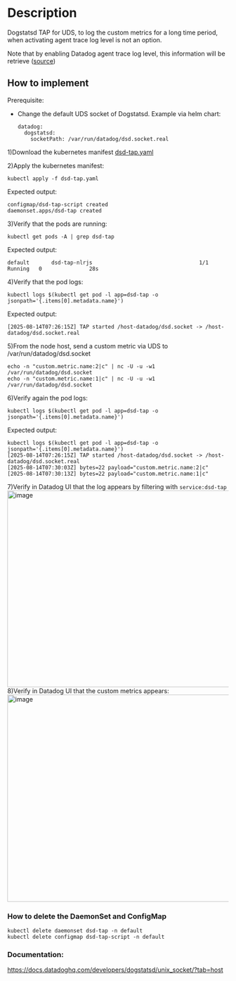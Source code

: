 # Description
Dogstatsd TAP for UDS, to log the custom metrics for a long time period, when activating agent trace log level is not an option.

Note that by enabling Datadog agent trace log level, this information will be retrieve ([source](https://github.com/DataDog/datadog-agent/blob/12d4b3eacc7c4156c3c0bc769d2cdc241d4b964c/comp/dogstatsd/server/server.go#L729))

## How to implement
Prerequisite:

- Change the default UDS socket of Dogstatsd. Example via helm chart:
  ````
  datadog:
    dogstatsd:
      socketPath: /var/run/datadog/dsd.socket.real
  ````
1)Download the kubernetes manifest [dsd-tap.yaml](https://github.com/ddalexvea/dsd-tap/blob/main/dsd-tap.yaml)

2)Apply the kubernetes manifest:
````
kubectl apply -f dsd-tap.yaml
````
Expected output:
````
configmap/dsd-tap-script created
daemonset.apps/dsd-tap created
````
3)Verify that the pods are running:
````
kubectl get pods -A | grep dsd-tap
````
Expected output:
````
default       dsd-tap-nlrjs                                  1/1     Running   0               28s
````
4)Verify that the pod logs:
````
kubectl logs $(kubectl get pod -l app=dsd-tap -o jsonpath='{.items[0].metadata.name}')
````
Expected output:
````
[2025-08-14T07:26:15Z] TAP started /host-datadog/dsd.socket -> /host-datadog/dsd.socket.real
````
5)From the node host, send a custom metric via UDS to /var/run/datadog/dsd.socket
````
echo -n "custom.metric.name:2|c" | nc -U -u -w1 /var/run/datadog/dsd.socket
echo -n "custom.metric.name:1|c" | nc -U -u -w1 /var/run/datadog/dsd.socket
````
6)Verify again the pod logs:
````
kubectl logs $(kubectl get pod -l app=dsd-tap -o jsonpath='{.items[0].metadata.name}')
````
Expected output:
````
kubectl logs $(kubectl get pod -l app=dsd-tap -o jsonpath='{.items[0].metadata.name}')
[2025-08-14T07:26:15Z] TAP started /host-datadog/dsd.socket -> /host-datadog/dsd.socket.real
[2025-08-14T07:30:03Z] bytes=22 payload="custom.metric.name:2|c"
[2025-08-14T07:30:13Z] bytes=22 payload="custom.metric.name:1|c"
````
7)Verify in Datadog UI that the log appears by filtering with `service:dsd-tap`
<img width="1344" height="447" alt="image" src="https://github.com/user-attachments/assets/4bf5e61b-2127-4547-9123-ad1bd4b2c451" />
8)Verify in Datadog UI that the custom metrics appears:
<img width="1217" height="471" alt="image" src="https://github.com/user-attachments/assets/c99c1ddd-fa66-4f1d-bae1-30e1718872c0" />








### How to delete the DaemonSet and ConfigMap
````
kubectl delete daemonset dsd-tap -n default
kubectl delete configmap dsd-tap-script -n default
````

### Documentation:

https://docs.datadoghq.com/developers/dogstatsd/unix_socket/?tab=host
